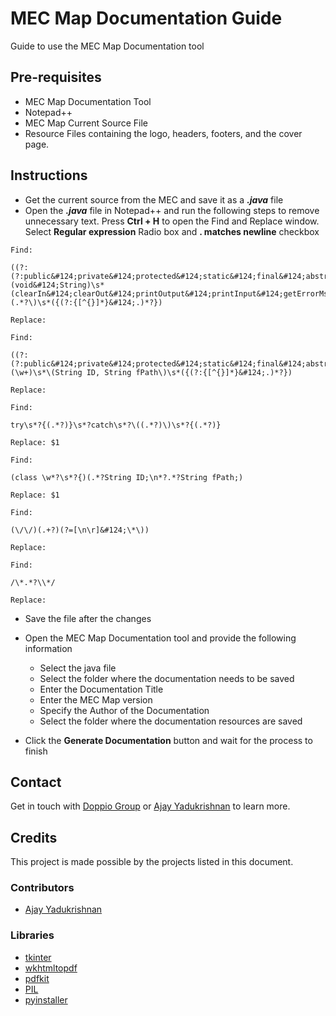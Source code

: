 

# MEC Map Documentation Guide
Guide to use the MEC Map Documentation tool

## Pre-requisites

- MEC Map Documentation Tool
- Notepad++
- MEC Map Current Source File
- Resource Files containing the logo, headers, footers, and the cover page.

## Instructions

- Get the current source from the MEC and save it as a ***.java*** file
- Open the ***.java*** file in Notepad++ and run the following  steps to remove unnecessary text. Press **Ctrl + H** to open the Find and Replace window. Select **Regular expression** Radio box and **. matches newline** checkbox
```
Find:

((?:(?:public&#124;private&#124;protected&#124;static&#124;final&#124;abstract&#124;synchronized&#124;volatile)\s+)*)\s*(void&#124;String)\s*(clearIn&#124;clearOut&#124;printOutput&#124;printInput&#124;getErrorMsg)\(.*?\)\s*({(?:{[^{}]*}&#124;.)*?})

Replace:
```
```
Find:

((?:(?:public&#124;private&#124;protected&#124;static&#124;final&#124;abstract&#124;synchronized&#124;volatile)\s+)*)\s*(\w+)\s*\(String ID, String fPath\)\s*({(?:{[^{}]*}&#124;.)*?})

Replace:
```

```
Find:

try\s*?{(.*?)}\s*?catch\s*?\((.*?)\)\s*?{(.*?)}

Replace: $1
```

```
Find:

(class \w*?\s*?{)(.*?String ID;\n*?.*?String fPath;)

Replace: $1
```

```
Find:

(\/\/)(.+?)(?=[\n\r]&#124;\*\))

Replace:
```

```
Find:

/\*.*?\\*/

Replace:
```

- Save the file after the changes
- Open the MEC Map Documentation tool and provide the following information
	
	- Select the java file
	- Select the folder where the documentation needs to be saved
	- Enter the Documentation Title
	- Enter the MEC Map version
	- Specify the Author of the Documentation
	- Select the folder where the documentation resources are saved

- Click the **Generate Documentation** button and wait for the process to finish



## Contact

Get in touch with [Doppio Group](https://doppiogroup.com) or [Ajay Yadukrishnan](mailto:ajayyadukrishnan@gmail.com) to learn more.


## Credits

This project is made possible by the projects listed in this document.

### Contributors

- [Ajay Yadukrishnan](https://github.com/ajayyadukrishnan)

### Libraries

- [tkinter](https://github.com/python/cpython/tree/main/Lib/tkinter)
- [wkhtmltopdf](https://github.com/wkhtmltopdf/wkhtmltopdf)
- [pdfkit](https://github.com/JazzCore/python-pdfkit)
- [PIL](https://github.com/python-pillow/Pillow)
- [pyinstaller](https://github.com/pyinstaller/pyinstaller)


